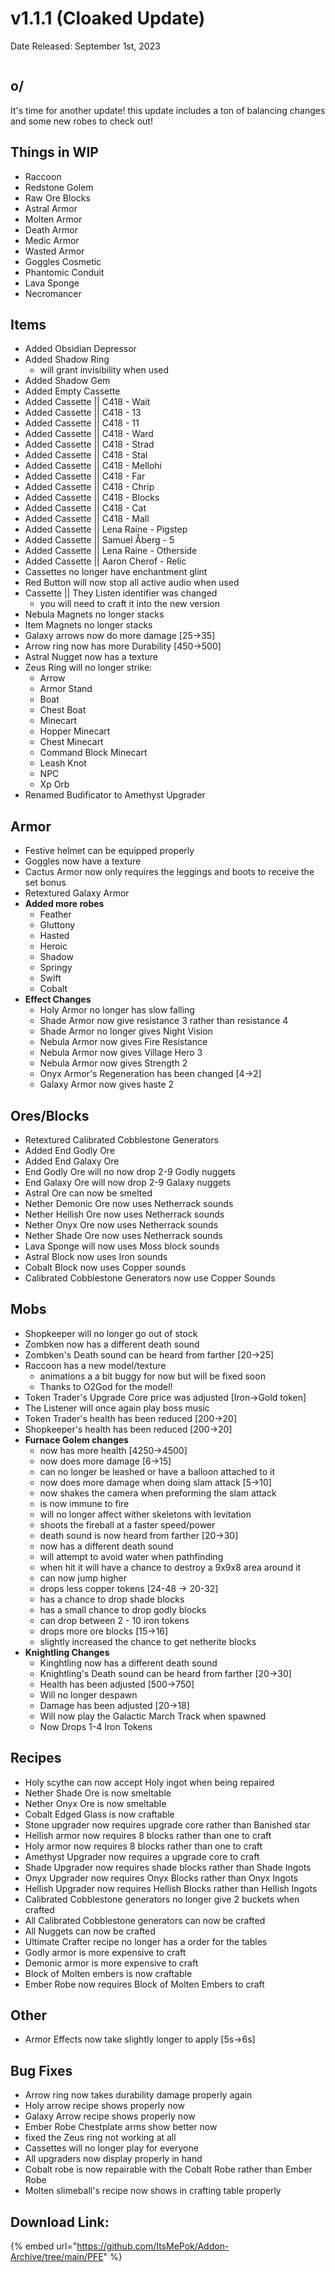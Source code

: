 # v1.1.1 (Cloaked Update)

Date Released: September 1st, 2023

<figure><img src="broken-reference" alt=""><figcaption></figcaption></figure>

## o/

It's time for another update! this update includes a ton of balancing changes and some new robes to check out!

## Things in WIP

* Raccoon
* Redstone Golem
* Raw Ore Blocks
* Astral Armor
* Molten Armor
* Death Armor
* Medic Armor
* Wasted Armor
* Goggles Cosmetic
* Phantomic Conduit
* Lava Sponge
* Necromancer

## **Items**

* Added Obsidian Depressor
* Added Shadow Ring
  * will grant invisibility when used
* Added Shadow Gem
* Added Empty Cassette
* Added Cassette || C418 - Wait
* Added Cassette || C418 - 13
* Added Cassette || C418 - 11
* Added Cassette || C418 - Ward
* Added Cassette || C418 - Strad
* Added Cassette || C418 - Stal
* Added Cassette || C418 - Mellohi
* Added Cassette || C418 - Far
* Added Cassette || C418 - Chrip
* Added Cassette || C418 - Blocks
* Added Cassette || C418 - Cat
* Added Cassette || C418 - Mall
* Added Cassette || Lena Raine - Pigstep
* Added Cassette || Samuel Åberg - 5
* Added Cassette || Lena Raine - Otherside
* Added Cassette || Aaron Cherof - Relic
* Cassettes no longer have enchantment glint
* Red Button will now stop all active audio when used
* Cassette || They Listen identifier was changed
  * you will need to craft it into the new version
* Nebula Magnets no longer stacks
* Item Magnets no longer stacks
* Galaxy arrows now do more damage \[25->35]
* Arrow ring now has more Durability \[450->500]
* Astral Nugget now has a texture
* Zeus Ring will no longer strike:
  * Arrow
  * Armor Stand
  * Boat
  * Chest Boat
  * Minecart
  * Hopper Minecart
  * Chest Minecart
  * Command Block Minecart
  * Leash Knot
  * NPC
  * Xp Orb
* Renamed Budificator to Amethyst Upgrader

## **Armor**

* Festive helmet can be equipped properly
* Goggles now have a texture
* Cactus Armor now only requires the leggings and boots to receive the set bonus
* Retextured Galaxy Armor
* **Added more robes**
  * Feather
  * Gluttony
  * Hasted
  * Heroic
  * Shadow
  * Springy
  * Swift
  * Cobalt
* **Effect Changes**
  * Holy Armor no longer has slow falling
  * Shade Armor now give resistance 3 rather than resistance 4
  * Shade Armor no longer gives Night Vision
  * Nebula Armor now gives Fire Resistance
  * Nebula Armor now gives Village Hero 3
  * Nebula Armor now gives Strength 2
  * Onyx Armor's Regeneration has been changed \[4->2]
  * Galaxy Armor now gives haste 2

## **Ores/Blocks**

* Retextured Calibrated Cobblestone Generators
* Added End Godly Ore
* Added End Galaxy Ore
* End Godly Ore will no now drop 2-9 Godly nuggets
* End Galaxy Ore will now drop 2-9 Galaxy nuggets
* Astral Ore can now be smelted
* Nether Demonic Ore now uses Netherrack sounds
* Nether Hellish Ore now uses Netherrack sounds
* Nether Onyx Ore now uses Netherrack sounds
* Nether Shade Ore now uses Netherrack sounds
* Lava Sponge will now uses Moss block sounds
* Astral Block now uses Iron sounds
* Cobalt Block now uses Copper sounds
* Calibrated Cobblestone Generators now use Copper Sounds

## **Mobs**

* Shopkeeper will no longer go out of stock
* Zombken now has a different death sound
* Zombken's Death sound can be heard from farther \[20->25]
* Raccoon has a new model/texture
  * animations a a bit buggy for now but will be fixed soon
  * Thanks to O2God for the model!
* Token Trader's Upgrade Core price was adjusted \[Iron->Gold token]
* The Listener will once again play boss music
* Token Trader's health has been reduced \[200->20]
* Shopkeeper's health has been reduced \[200->20]
* **Furnace Golem changes**
  * now has more health \[4250->4500]
  * now does more damage \[6->15]
  * can no longer be leashed or have a balloon attached to it
  * now does more damage when doing slam attack \[5->10]
  * now shakes the camera when preforming the slam attack
  * is now immune to fire
  * will no longer affect wither skeletons with levitation
  * shoots the fireball at a faster speed/power
  * death sound is now heard from farther \[20->30]
  * now has a different death sound
  * will attempt to avoid water when pathfinding
  * when hit it will have a chance to destroy a 9x9x8 area around it
  * can now jump higher
  * drops less copper tokens \[24-48 -> 20-32]
  * has a chance to drop shade blocks
  * has a small chance to drop godly blocks
  * can drop between 2 - 10 iron tokens
  * drops more ore blocks \[15->16]
  * slightly increased the chance to get netherite blocks
* **Knightling Changes**
  * Kinghtling now has a different death sound
  * Knightling's Death sound can be heard from farther \[20->30]
  * Health has been adjusted \[500->750]
  * Will no longer despawn
  * Damage has been adjusted \[20->18]
  * Will now play the Galactic March Track when spawned
  * Now Drops 1-4 Iron Tokens

## **Recipes**

* Holy scythe can now accept Holy ingot when being repaired
* Nether Shade Ore is now smeltable
* Nether Onyx Ore is now smeltable
* Cobalt Edged Glass is now craftable
* Stone upgrader now requires upgrade core rather than Banished star
* Hellish armor now requires 8 blocks rather than one to craft
* Holy armor now requires 8 blocks rather than one to craft
* Amethyst Upgrader now requires a upgrade core to craft
* Shade Upgrader now requires shade blocks rather than Shade Ingots
* Onyx Upgrader now requires Onyx Blocks rather than Onyx Ingots
* Hellish Upgrader now requires Hellish Blocks rather than Hellish Ingots
* Calibrated Cobblestone generators no longer give 2 buckets when crafted
* All Calibrated Cobblestone generators can now be crafted
* All Nuggets can now be crafted
* Ultimate Crafter recipe no longer has a order for the tables
* Godly armor is more expensive to craft
* Demonic armor is more expensive to craft
* Block of Molten embers is now craftable
* Ember Robe now requires Block of Molten Embers to craft

## **Other**

* Armor Effects now take slightly longer to apply \[5s->6s]

## **Bug Fixes**

* Arrow ring now takes durability damage properly again
* Holy arrow recipe shows properly now
* Galaxy Arrow recipe shows properly now
* Ember Robe Chestplate arms show better now
* fixed the Zeus ring not working at all
* Cassettes will no longer play for everyone
* All upgraders now display properly in hand
* Cobalt robe is now repairable with the Cobalt Robe rather than Ember Robe
* Molten slimeball's recipe now shows in crafting table properly

## Download Link:&#x20;

{% embed url="https://github.com/ItsMePok/Addon-Archive/tree/main/PFE" %}
